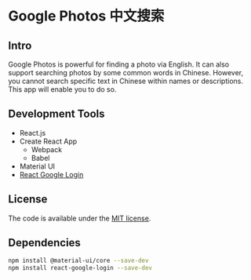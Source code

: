 # Google Photos 中文搜索

## Intro

Google Photos is powerful for finding a photo via English. It can also support searching photos by some common words in Chinese. However, you cannot search specific text in Chinese within names or descriptions. This app will enable you to do so.

## Development Tools

- React.js
- Create React App
  - Webpack
  - Babel
- Material UI
- [React Google Login](https://www.npmjs.com/package/react-google-login)

## License

The code is available under the [MIT license](LICENSE).

## Dependencies

```bash
npm install @material-ui/core --save-dev
npm install react-google-login --save-dev
```
